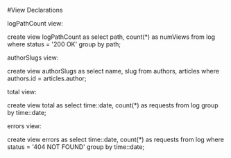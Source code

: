 #View Declarations

logPathCount view:

create view logPathCount as select path, count(*) as numViews from log where status = '200 OK'  group by path;

authorSlugs view:

create view authorSlugs as select name, slug from authors, articles where authors.id = articles.author;

total view:

create view total as select time::date, count(*) as requests from log group by time::date;

errors view:

create view errors as select time::date, count(*) as requests from log where status = '404 NOT FOUND' group by time::date;